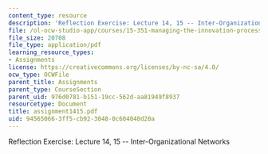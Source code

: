 ```yaml
---
content_type: resource
description: 'Reflection Exercise: Lecture 14, 15 -- Inter-Organizational Networks'
file: /ol-ocw-studio-app/courses/15-351-managing-the-innovation-process-fall-2002/945650663ff5cb9230480c604040d20a_assignment1415.pdf
file_size: 20708
file_type: application/pdf
learning_resource_types:
- Assignments
license: https://creativecommons.org/licenses/by-nc-sa/4.0/
ocw_type: OCWFile
parent_title: Assignments
parent_type: CourseSection
parent_uid: 976d0781-b151-19cc-562d-aa81949f8937
resourcetype: Document
title: assignment1415.pdf
uid: 94565066-3ff5-cb92-3048-0c604040d20a
---
```

Reflection Exercise: Lecture 14, 15 -- Inter-Organizational Networks
